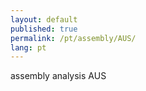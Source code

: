 ```yaml
---
layout: default
published: true
permalink: /pt/assembly/AUS/
lang: pt
---
```


assembly analysis AUS
